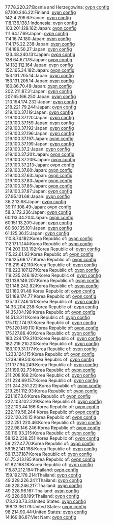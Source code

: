 77.78.220.27:Bosnia and Herzegowina: [ovpn config](vpn/77_78_220_27.ovpn)  
87.100.246.22:Finland: [ovpn config](vpn/87_100_246_22.ovpn)  
142.4.209.6:France: [ovpn config](vpn/142_4_209_6.ovpn)  
118.136.138.1:Indonesia: [ovpn config](vpn/118_136_138_1.ovpn)  
103.201.129.162:Japan: [ovpn config](vpn/103_201_129_162.ovpn)  
111.64.17.69:Japan: [ovpn config](vpn/111_64_17_69.ovpn)  
114.16.74.180:Japan: [ovpn config](vpn/114_16_74_180.ovpn)  
114.175.22.238:Japan: [ovpn config](vpn/114_175_22_238.ovpn)  
114.186.50.27:Japan: [ovpn config](vpn/114_186_50_27.ovpn)  
123.48.240.131:Japan: [ovpn config](vpn/123_48_240_131.ovpn)  
138.64.67.178:Japan: [ovpn config](vpn/138_64_67_178.ovpn)  
14.132.112.164:Japan: [ovpn config](vpn/14_132_112_164.ovpn)  
152.165.34.182:Japan: [ovpn config](vpn/152_165_34_182.ovpn)  
153.131.205.14:Japan: [ovpn config](vpn/153_131_205_14.ovpn)  
153.131.205.14:Japan: [ovpn config](vpn/153_131_205_14.ovpn)  
160.86.70.48:Japan: [ovpn config](vpn/160_86_70_48.ovpn)  
202.211.87.31:Japan: [ovpn config](vpn/202_211_87_31.ovpn)  
207.65.166.250:Japan: [ovpn config](vpn/207_65_166_250.ovpn)  
210.194.174.232:Japan: [ovpn config](vpn/210_194_174_232.ovpn)  
218.221.79.244:Japan: [ovpn config](vpn/218_221_79_244.ovpn)  
219.100.37.119:Japan: [ovpn config](vpn/219_100_37_119.ovpn)  
219.100.37.120:Japan: [ovpn config](vpn/219_100_37_120.ovpn)  
219.100.37.159:Japan: [ovpn config](vpn/219_100_37_159.ovpn)  
219.100.37.192:Japan: [ovpn config](vpn/219_100_37_192.ovpn)  
219.100.37.196:Japan: [ovpn config](vpn/219_100_37_196.ovpn)  
219.100.37.197:Japan: [ovpn config](vpn/219_100_37_197.ovpn)  
219.100.37.199:Japan: [ovpn config](vpn/219_100_37_199.ovpn)  
219.100.37.2:Japan: [ovpn config](vpn/219_100_37_2.ovpn)  
219.100.37.201:Japan: [ovpn config](vpn/219_100_37_201.ovpn)  
219.100.37.209:Japan: [ovpn config](vpn/219_100_37_209.ovpn)  
219.100.37.213:Japan: [ovpn config](vpn/219_100_37_213.ovpn)  
219.100.37.60:Japan: [ovpn config](vpn/219_100_37_60.ovpn)  
219.100.37.63:Japan: [ovpn config](vpn/219_100_37_63.ovpn)  
219.100.37.83:Japan: [ovpn config](vpn/219_100_37_83.ovpn)  
219.100.37.85:Japan: [ovpn config](vpn/219_100_37_85.ovpn)  
219.100.37.87:Japan: [ovpn config](vpn/219_100_37_87.ovpn)  
27.95.131.68:Japan: [ovpn config](vpn/27_95_131_68.ovpn)  
36.2.13.68:Japan: [ovpn config](vpn/36_2_13_68.ovpn)  
39.111.108.49:Japan: [ovpn config](vpn/39_111_108_49.ovpn)  
58.3.172.236:Japan: [ovpn config](vpn/58_3_172_236.ovpn)  
60.113.34.204:Japan: [ovpn config](vpn/60_113_34_204.ovpn)  
60.151.13.209:Japan: [ovpn config](vpn/60_151_13_209.ovpn)  
60.60.135.101:Japan: [ovpn config](vpn/60_60_135_101.ovpn)  
61.125.36.15:Japan: [ovpn config](vpn/61_125_36_15.ovpn)  
110.8.74.182:Korea Republic of: [ovpn config](vpn/110_8_74_182.ovpn)  
112.171.1.144:Korea Republic of: [ovpn config](vpn/112_171_1_144.ovpn)  
114.203.133.192:Korea Republic of: [ovpn config](vpn/114_203_133_192.ovpn)  
115.22.61.93:Korea Republic of: [ovpn config](vpn/115_22_61_93.ovpn)  
116.125.69.177:Korea Republic of: [ovpn config](vpn/116_125_69_177.ovpn)  
118.219.42.110:Korea Republic of: [ovpn config](vpn/118_219_42_110.ovpn)  
118.223.107.127:Korea Republic of: [ovpn config](vpn/118_223_107_127.ovpn)  
119.235.246.192:Korea Republic of: [ovpn config](vpn/119_235_246_192.ovpn)  
121.139.146.207:Korea Republic of: [ovpn config](vpn/121_139_146_207.ovpn)  
121.148.242.82:Korea Republic of: [ovpn config](vpn/121_148_242_82.ovpn)  
121.180.91.48:Korea Republic of: [ovpn config](vpn/121_180_91_48.ovpn)  
121.189.174.77:Korea Republic of: [ovpn config](vpn/121_189_174_77.ovpn)  
125.137.246.151:Korea Republic of: [ovpn config](vpn/125_137_246_151.ovpn)  
14.33.204.238:Korea Republic of: [ovpn config](vpn/14_33_204_238.ovpn)  
14.35.104.198:Korea Republic of: [ovpn config](vpn/14_35_104_198.ovpn)  
14.51.3.211:Korea Republic of: [ovpn config](vpn/14_51_3_211.ovpn)  
175.112.174.97:Korea Republic of: [ovpn config](vpn/175_112_174_97.ovpn)  
175.120.149.110:Korea Republic of: [ovpn config](vpn/175_120_149_110.ovpn)  
175.127.89.40:Korea Republic of: [ovpn config](vpn/175_127_89_40.ovpn)  
180.224.179.210:Korea Republic of: [ovpn config](vpn/180_224_179_210.ovpn)  
182.219.210.23:Korea Republic of: [ovpn config](vpn/182_219_210_23.ovpn)  
183.109.31.177:Korea Republic of: [ovpn config](vpn/183_109_31_177.ovpn)  
1.233.124.115:Korea Republic of: [ovpn config](vpn/1_233_124_115.ovpn)  
1.239.189.50:Korea Republic of: [ovpn config](vpn/1_239_189_50.ovpn)  
211.177.94.249:Korea Republic of: [ovpn config](vpn/211_177_94_249.ovpn)  
211.199.92.73:Korea Republic of: [ovpn config](vpn/211_199_92_73.ovpn)  
211.208.169.2:Korea Republic of: [ovpn config](vpn/211_208_169_2.ovpn)  
211.224.69.157:Korea Republic of: [ovpn config](vpn/211_224_69_157.ovpn)  
211.244.251.222:Korea Republic of: [ovpn config](vpn/211_244_251_222.ovpn)  
219.251.112.93:Korea Republic of: [ovpn config](vpn/219_251_112_93.ovpn)  
221.167.3.6:Korea Republic of: [ovpn config](vpn/221_167_3_6.ovpn)  
222.103.102.229:Korea Republic of: [ovpn config](vpn/222_103_102_229.ovpn)  
222.103.44.166:Korea Republic of: [ovpn config](vpn/222_103_44_166.ovpn)  
222.119.56.244:Korea Republic of: [ovpn config](vpn/222_119_56_244.ovpn)  
222.120.20.15:Korea Republic of: [ovpn config](vpn/222_120_20_15.ovpn)  
222.251.220.46:Korea Republic of: [ovpn config](vpn/222_251_220_46.ovpn)  
222.98.146.246:Korea Republic of: [ovpn config](vpn/222_98_146_246.ovpn)  
39.119.93.215:Korea Republic of: [ovpn config](vpn/39_119_93_215.ovpn)  
58.122.238.251:Korea Republic of: [ovpn config](vpn/58_122_238_251.ovpn)  
58.227.47.70:Korea Republic of: [ovpn config](vpn/58_227_47_70.ovpn)  
59.152.141.198:Korea Republic of: [ovpn config](vpn/59_152_141_198.ovpn)  
59.17.37.187:Korea Republic of: [ovpn config](vpn/59_17_37_187.ovpn)  
61.75.213.185:Korea Republic of: [ovpn config](vpn/61_75_213_185.ovpn)  
61.82.168.18:Korea Republic of: [ovpn config](vpn/61_82_168_18.ovpn)  
115.87.212.194:Thailand: [ovpn config](vpn/115_87_212_194.ovpn)  
159.192.178.214:Thailand: [ovpn config](vpn/159_192_178_214.ovpn)  
49.228.226.241:Thailand: [ovpn config](vpn/49_228_226_241.ovpn)  
49.228.246.217:Thailand: [ovpn config](vpn/49_228_246_217.ovpn)  
49.228.96.167:Thailand: [ovpn config](vpn/49_228_96_167.ovpn)  
49.228.98.199:Thailand: [ovpn config](vpn/49_228_98_199.ovpn)  
173.233.73.3:United States: [ovpn config](vpn/173_233_73_3.ovpn)  
198.13.36.179:United States: [ovpn config](vpn/198_13_36_179.ovpn)  
98.214.90.44:United States: [ovpn config](vpn/98_214_90_44.ovpn)  
14.169.86.87:Viet Nam: [ovpn config](vpn/14_169_86_87.ovpn)  
